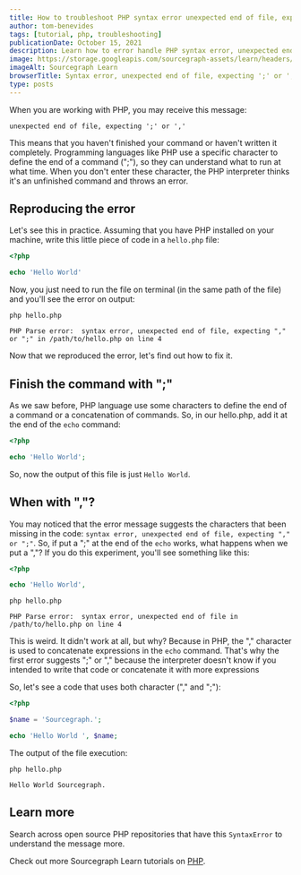 ```yaml
---
title: How to troubleshoot PHP syntax error unexpected end of file, expecting ';' or ','
author: tom-benevides
tags: [tutorial, php, troubleshooting]
publicationDate: October 15, 2021
description: Learn how to error handle PHP syntax error, unexpected end of file, expecting ';' or ','
image: https://storage.googleapis.com/sourcegraph-assets/learn/headers/sourcegraph-learn-header.png
imageAlt: Sourcegraph Learn
browserTitle: Syntax error, unexpected end of file, expecting ';' or ',' in PHP error handling
type: posts
---
```


When you are working with PHP, you may receive this message:

```
unexpected end of file, expecting ';' or ','
```

This means that you haven't finished your command or haven't written it completely. Programming languages ​​like PHP use a specific character to define the end of a command (";"), so they can understand what to run at what time. When you don't enter these character, the PHP interpreter thinks it's an unfinished command and throws an error.

## Reproducing the error

Let's see this in practice. Assuming that you have PHP installed on your machine, write this little piece of code in a `hello.php` file:

```php
<?php

echo 'Hello World'

```
Now, you just need to run the file on terminal (in the same path of the file) and you'll see the error on output:

```shell
php hello.php

PHP Parse error:  syntax error, unexpected end of file, expecting "," or ";" in /path/to/hello.php on line 4
```

Now that we reproduced the error, let's find out how to fix it.

## Finish the command with ";"

As we saw before, PHP language use some characters to define the end of a command or a concatenation of commands. So, in our hello.php, add it at the end of the `echo` command:

```php
<?php

echo 'Hello World';

```

So, now the output of this file is just `Hello World`. 

## When with ","? 

You may noticed that the error message suggests the characters that been missing in the code: `syntax error, unexpected end of file, expecting "," or ";"`. So, if put a ";" at the end of the `echo` works, what happens when we put a ","? If you do this experiment, you'll see something like this:

```php
<?php

echo 'Hello World',

```

```shell
php hello.php

PHP Parse error:  syntax error, unexpected end of file in /path/to/hello.php on line 4
```

This is weird. It didn't work at all, but why? Because in PHP, the "," character is used to concatenate expressions in the `echo` command. That's why the first error suggests ";" or "," because the interpreter doesn't know if you intended to write that code or concatenate it with more expressions

So, let's see a code that uses both character ("," and ";"):

```php
<?php

$name = 'Sourcegraph.';

echo 'Hello World ', $name;

```

The output of the file execution:

```shell
php hello.php

Hello World Sourcegraph.
```

## Learn more

Search across open source PHP repositories that have this `SyntaxError` to understand the message more.

<SourcegraphSearch query="unexpected end of file, expecting ';' or ','" patternType="literal"/>

Check out more Sourcegraph Learn tutorials on [PHP](https://learn.sourcegraph.com/tags/php).